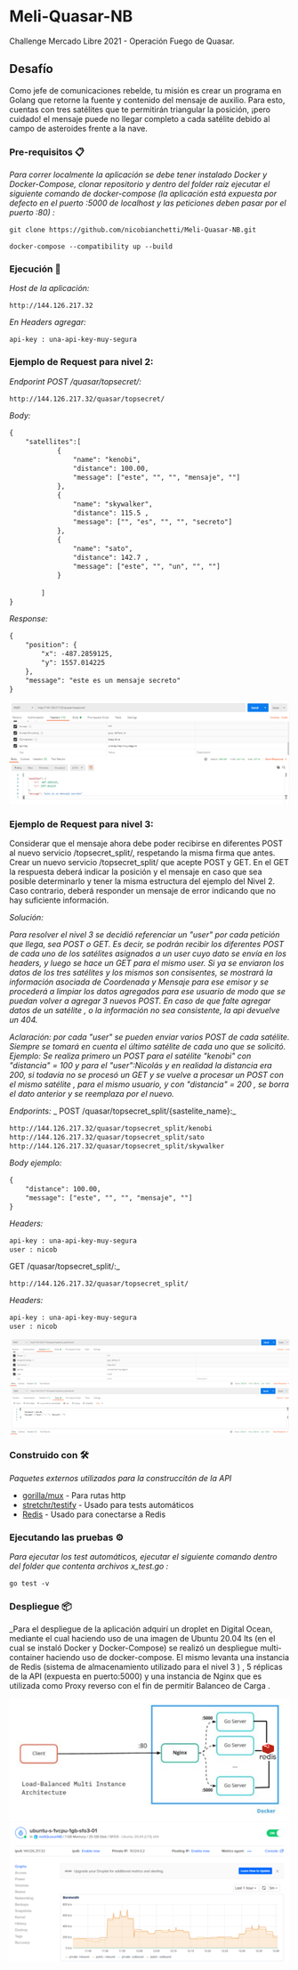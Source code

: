 # Meli-Quasar-NB
Challenge Mercado Libre 2021 - Operación Fuego de Quasar.

## Desafío 

Como jefe de comunicaciones rebelde, tu misión es crear un programa en Golang que retorne
la fuente y contenido del mensaje de auxilio. Para esto, cuentas con tres satélites que te
permitirán triangular la posición, ¡pero cuidado! el mensaje puede no llegar completo a cada
satélite debido al campo de asteroides frente a la nave.

### Pre-requisitos 📋

_Para correr localmente la aplicación se debe tener instalado Docker y Docker-Compose, clonar repositorio y dentro del folder raíz ejecutar el siguiente comando de docker-compose (la aplicación está expuesta por defecto en el puerto :5000 de localhost y las peticiones deben pasar por el puerto :80) :_

```
git clone https://github.com/nicobianchetti/Meli-Quasar-NB.git
```

```
docker-compose --compatibility up --build
```

### Ejecución 🚀


_Host de la aplicación:_

```
http://144.126.217.32
```
_En Headers agregar:_

```
api-key : una-api-key-muy-segura
```

### Ejemplo de Request para nivel 2:

_Endporint POST /quasar/topsecret/:_

```
http://144.126.217.32/quasar/topsecret/
```

_Body:_

```
{
    "satellites":[
            {
                "name": "kenobi",
                "distance": 100.00,
                "message": ["este", "", "", "mensaje", ""]
            },
            {
                "name": "skywalker",
                "distance": 115.5 ,
                "message": ["", "es", "", "", "secreto"]
            },
            {
                "name": "sato",
                "distance": 142.7 ,
                "message": ["este", "", "un", "", ""]
            }

        ]
}
```
_Response:_

```
{
    "position": {
        "x": -487.2859125,
        "y": 1557.014225
    },
    "message": "este es un mensaje secreto"
}
```

![Screenshot](https://github.com/nicobianchetti/Meli-Quasar-NB/blob/main/img/Ejemplo%20Request%20Nivel%201.PNG)

### Ejemplo de Request para nivel 3:

Considerar que el mensaje ahora debe poder recibirse en diferentes POST al nuevo servicio
/topsecret_split/, respetando la misma firma que antes.
Crear un nuevo servicio /topsecret_split/ que acepte POST y GET. En el GET la
respuesta deberá indicar la posición y el mensaje en caso que sea posible determinarlo y tener
la misma estructura del ejemplo del Nivel 2. Caso contrario, deberá responder un mensaje de
error indicando que no hay suficiente información.

_Solución:_

_Para resolver el nivel 3 se decidió referenciar un "user" por cada petición que llega, sea POST o GET. Es decir, se podrán recibir los diferentes POST de cada uno de los satélites asignados a un user cuyo dato se envía en los headers, y luego se hace un GET para el mismo user. Si ya se enviaron los datos de los tres satélites y los mismos son consisentes, se mostrará la información asociada de Coordenada y Mensaje para ese emisor y se procederá a limpiar los datos agregados para ese usuario de modo que se puedan volver a agregar 3 nuevos POST. En caso de que falte agregar datos de un satélite , o la información no sea consistente, la api devuelve un 404._

_Aclaración: por cada "user" se pueden enviar varios POST de cada satélite. Siempre se tomará en cuenta el último satélite de cada uno que se solicitó. Ejemplo: Se realiza primero un POST para el satélite "kenobi" con "distancia" = 100 y para el "user":Nicolás y en realidad la distancia era 200, si todavía no se procesó un GET y se vuelve a procesar un POST con el mismo satélite , para el mismo usuario, y con "distancia" = 200 , se borra el dato anterior y se reemplaza por el nuevo._

_Endporints:_
_ POST /quasar/topsecret_split/{sastelite_name}:_

```
http://144.126.217.32/quasar/topsecret_split/kenobi
http://144.126.217.32/quasar/topsecret_split/sato
http://144.126.217.32/quasar/topsecret_split/skywalker
```

_Body ejemplo:_

```
{
    "distance": 100.00,
    "message": ["este", "", "", "mensaje", ""]
}
```
_Headers:_

```
api-key : una-api-key-muy-segura
user : nicob
```

GET /quasar/topsecret_split/:_

```
http://144.126.217.32/quasar/topsecret_split/
```
_Headers:_

```
api-key : una-api-key-muy-segura
user : nicob
```

![Screenshot](https://github.com/nicobianchetti/Meli-Quasar-NB/blob/main/img/Ejemplo%20Request%20nivel%203.1.PNG)
![Screenshot](https://github.com/nicobianchetti/Meli-Quasar-NB/blob/main/img/Ejemplo%20Request%20Nivel%203.2.PNG)

### Construido con 🛠️

_Paquetes externos utilizados para la construccitón de la API_

* [gorilla/mux](https://github.com/gorilla/mux) - Para rutas http 
* [stretchr/testify](https://github.com/stretchr/testify) - Usado para tests automáticos
* [Redis](https://github.com/go-redis/redis) - Usado para conectarse a Redis

### Ejecutando las pruebas ⚙️

_Para ejecutar los test automáticos, ejecutar el siguiente comando dentro del folder que contenta archivos x_test.go :_

```
go test -v
```

### Despliegue 📦

_Para el despliegue de la aplicación adquirí un droplet en Digital Ocean, mediante el cual haciendo uso de una imagen de Ubuntu 20.04 lts (en el cual se instaló Docker y Docker-Compose) se realizó un despliegue multi-container haciendo uso de docker-compose. El mismo levanta una instancia de Redis (sistema de almacenamiento utilizado para el nivel 3 ) , 5 réplicas de la API (expuesta en puerto:5000) y una instancia de Nginx que es utilizada como Proxy reverso con el fin de permitir Balanceo de Carga .

![Screenshot](https://github.com/nicobianchetti/Meli-Quasar-NB/blob/main/img/Vista%20Despliegue.PNG)
![Screenshot](https://github.com/nicobianchetti/Meli-Quasar-NB/blob/main/img/Imagen%20Despliegue%202.PNG)





